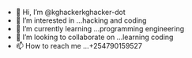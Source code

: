 - 👋 Hi, I’m @kghackerkghacker-dot
- 👀 I’m interested in ...hacking and coding
- 🌱 I’m currently learning ...programming engineering
- 💞️ I’m looking to collaborate on ...learning coding
- 📫 How to reach me ...+254790159527

<!---
kghackerkghacker-dot/kghackerkghacker-dot is a ✨ special ✨ repository because its `README.md` (this file) appears on your GitHub profile.
You can click the Preview link to take a look at your changes.
--->

